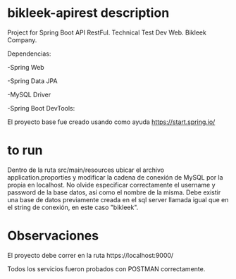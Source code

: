 # bikleek-apirest description
Project for Spring Boot API RestFul. Technical Test Dev Web. Bikleek Company.

Dependencias:

-Spring Web

-Spring Data JPA

-MySQL Driver

-Spring Boot DevTools:

El proyecto base fue creado usando como ayuda https://start.spring.io/

# to run
Dentro de la ruta src/main/resources ubicar el archivo application.proporties y modificar la cadena de conexión de MySQL por la propia en localhost.
No olvide especificar correctamente el username y password de la base datos, así como el nombre de la misma.
Debe existir una base de datos previamente creada en el sql server llamada igual que en el string de conexión, en este caso "bikleek".

# Observaciones
El proyecto debe correr en la ruta https://localhost:9000/

Todos los servicios fueron probados con POSTMAN correctamente.
